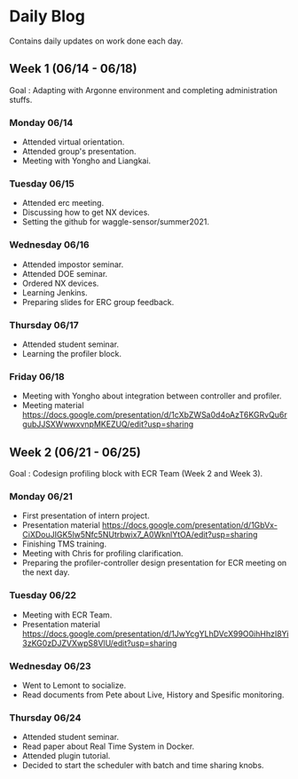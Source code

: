 # Daily Blog
Contains daily updates on work done each day.

## Week 1 (06/14 - 06/18)
Goal : Adapting with Argonne environment and completing administration stuffs.

### Monday 06/14
- Attended virtual orientation.
- Attended group's presentation.
- Meeting with Yongho and Liangkai.

### Tuesday 06/15
- Attended erc meeting.
- Discussing how to get NX devices.
- Setting the github for waggle-sensor/summer2021.

### Wednesday 06/16
- Attended impostor seminar.
- Attended DOE seminar.
- Ordered NX devices.
- Learning Jenkins.
- Preparing slides for ERC group feedback.

### Thursday 06/17
- Attended student seminar.
- Learning the profiler block.

### Friday 06/18
- Meeting with Yongho about integration between controller and profiler.
- Meeting material https://docs.google.com/presentation/d/1cXbZWSa0d4oAzT6KGRvQu6rgubJJSXWwwxvnpMKEZUQ/edit?usp=sharing

## Week 2 (06/21 - 06/25)
Goal : Codesign profiling block with ECR Team (Week 2 and Week 3).

### Monday 06/21
- First presentation of intern project.
- Presentation material https://docs.google.com/presentation/d/1GbVx-CiXDouJIGK5lw5Nfc5NUtrbwix7_A0WknlYtOA/edit?usp=sharing
- Finishing TMS training.
- Meeting with Chris for profiling clarification.
- Preparing the profiler-controller design presentation for ECR meeting on the next day.

### Tuesday 06/22
- Meeting with ECR Team.
- Presentation material https://docs.google.com/presentation/d/1JwYcgYLhDVcX99O0ihHhzI8Yi3zKG0zDJZVXwpS8VlU/edit?usp=sharing

### Wednesday 06/23
- Went to Lemont to socialize.
- Read documents from Pete about Live, History and Spesific monitoring.

### Thursday 06/24
- Attended student seminar.
- Read paper about Real Time System in Docker.
- Attended plugin tutorial.
- Decided to start the scheduler with batch and time sharing knobs.

